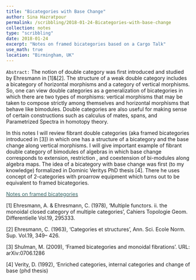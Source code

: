```yaml
---
title: "Bicategories with Base Change"
author: Sina Hazratpour
permalink: /scribbling/2018-01-24-Bicategories-with-base-change
collection: notes
type: "scribbling"
date: 2018-01-24
excerpt: "Notes on framed bicategories based on a Cargo Talk"
use_math: true
location: "Birmingham, UK"
---
```



`Abstract:`
The notion of double category was first introduced and studied by Ehresmann in [1]&[2]. 
The structure of a weak double category includes a bicategory of horizontal morphisms and a category of vertical morphisms. So,
one can view double categories as a generalization of bicategories in which there are two types of morphisms: vertical morphisms that may be taken to compose strictly among themselves and horizontal morphisms that behave like bimodules. Double categories are also useful for making sense of certain constructions such as calculus of mates, spans, and Parametrized Spectra in homotopy theory.

In this notes I will review fibrant double categories (aka framed bicategories introduced
in [3]) in which one has a structure of a bicategory and the base change along
vertical morphisms. I will give important example of fibrant double category of bimodules
of algebras in which base change corresponds to extension, restriction , and coextension of
bi-modules along algebra maps. The idea of a bicategory with base change was first (to my knowledge) formalized in
Dominic Veritys PhD thesis [4]. There he uses concept of 2-categories with
proarrow equipment which turns out to be equivalent to framed bicategories.

<i class="fa fa-file-pdf-o" aria-hidden="true"></i> <a href="/files/CT/bicategories-with-base-change-Cargonotes.pdf" target="_blank"><font color="#336666"> Notes on framed bicategories </font></a>




[1] Ehresmann, A. & Ehresmann, C. (1978), ‘Multiple functors. ii. the monoidal closed category
of multiple categories’, Cahiers Topologie Geom. Differentielle Vol.19, 295333.

[2] Ehresmann, C. (1963), ‘Categories et structures’, Ann. Sci. Ecole Norm. Sup. Vol.19, 349–
426.

[3] Shulman, M. (2009), ‘Framed bicategories and monoidal fibrations’.
URL: arXiv:0706.1286

[4] Verity, D. (1992), ‘Enriched categories, internal categories and change of base (phd thesis)





